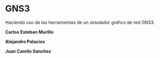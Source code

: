 # GNS3
Haciendo uso de las herramientas de un simulador gráfico de red GNS3.

**Carlos Esteban Murillo**

**Alejandro Palacios**

**Juan Camilo Sanchez**
